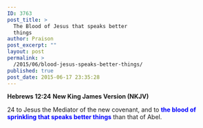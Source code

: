 ```yaml
---
ID: 3763
post_title: >
  The Blood of Jesus that speaks better
  things
author: Praison
post_excerpt: ""
layout: post
permalink: >
  /2015/06/blood-jesus-speaks-better-things/
published: true
post_date: 2015-06-17 23:35:28
---
```

<strong>Hebrews 12:24</strong>
<strong> New King James Version (NKJV)</strong>

24 to Jesus the Mediator of the new covenant, and to <span style="color: #0000ff;"><strong>the blood of sprinkling that speaks better things</strong></span> than that of Abel.
